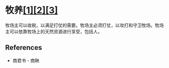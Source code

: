 # 牧养[[1]](./appendices/for-survivors.md)[[2]](./appendices/artificial-cowboy.md)[[3]](./appendices/interstellar-migration.md)

牧场主可以收税，以满足打仗的需要。牧场主必须打仗，以攻打和守卫牧场。牧场主可以依靠牧场上的天然资源进行享受，包括人。

## References

- 商君书 - 商鞅
